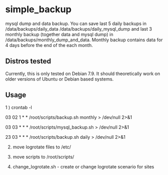 # simple_backup

mysql dump and data backup. You can save last 5 daily backups in /data/backups/daily_data /data/backups/daily_mysql_dump and last 3 monthly backup (together data and mysql dump) in /data/backups/monthly_dump_and_data. Monthly backup contains data for 4 days before the end of the each month.

Distros tested
------------
Currently, this is only tested on Debian 7.9. It should theoretically work on older versions of Ubuntu or Debian based systems.

Usage
------------

1 ) crontab -l

03 02 1 * *     /root/scripts/backup.sh monthly > /dev/null 2>&1

03 03 * * *     /root/scripts/mysql_backup.sh > /dev/null 2>&1

23 03 * * *     /root/scripts/backup.sh daily > /dev/null 2>&1

2) move logrotate files to /etc/

3) move scripts to /root/scripts/

4) change_logrotate.sh - create or change logrotate scenario for sites 
